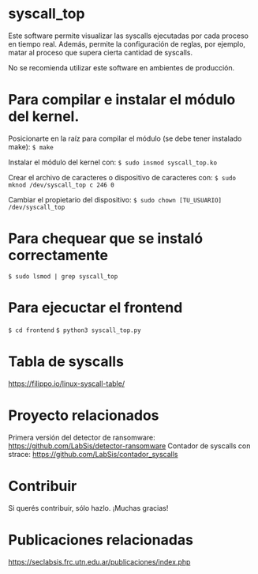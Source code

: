 # syscall_top
Este software permite visualizar las syscalls ejecutadas por cada proceso en tiempo real. Además, permite la configuración de reglas, por ejemplo, matar al proceso que supera cierta cantidad de syscalls.

No se recomienda utilizar este software en ambientes de producción.

# Para compilar e instalar el módulo del kernel.
Posicionarte en la raíz para compilar el módulo (se debe tener instalado make):
`$ make`

Instalar el módulo del kernel con:
`$ sudo insmod syscall_top.ko`

Crear el archivo de caracteres o dispositivo de caracteres con:
`$ sudo mknod /dev/syscall_top c 246 0`

Cambiar el propietario del dispositivo:
`$ sudo chown [TU_USUARIO] /dev/syscall_top`


# Para chequear que se instaló correctamente
`$ sudo lsmod | grep syscall_top`


# Para ejecuctar el frontend
`$ cd frontend`
`$ python3 syscall_top.py`


# Tabla de syscalls
https://filippo.io/linux-syscall-table/


# Proyecto relacionados
Primera versión del detector de ransomware: https://github.com/LabSis/detector-ransomware
Contador de syscalls con strace: https://github.com/LabSis/contador_syscalls

# Contribuir
Si querés contribuir, sólo hazlo. ¡Muchas gracias!

# Publicaciones relacionadas
https://seclabsis.frc.utn.edu.ar/publicaciones/index.php
